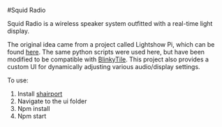 #Squid Radio

Squid Radio is a wireless speaker system outfitted with a real-time light display.

The original idea came from a project called Lightshow Pi, which can be found [here](http://www.lightshowpi.com/). The same python scripts were used here, but have been modified to be compatible with [BlinkyTile](http://blinkinlabs.com/blinkytile/). This project also provides a custom UI for dynamically adjusting various audio/display settings.

To use:
1. Install [shairport](https://github.com/abrasive/shairport)
2. Navigate to the ui folder
3. Npm install
4. Npm start 
